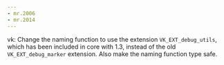 ```yaml
---
- mr.2006
- mr.2014
---
```

vk: Change the naming function to use the extension `VK_EXT_debug_utils`, which
has been included in core with 1.3, instead of the old `VK_EXT_debug_marker`
extension. Also make the naming function type safe.
